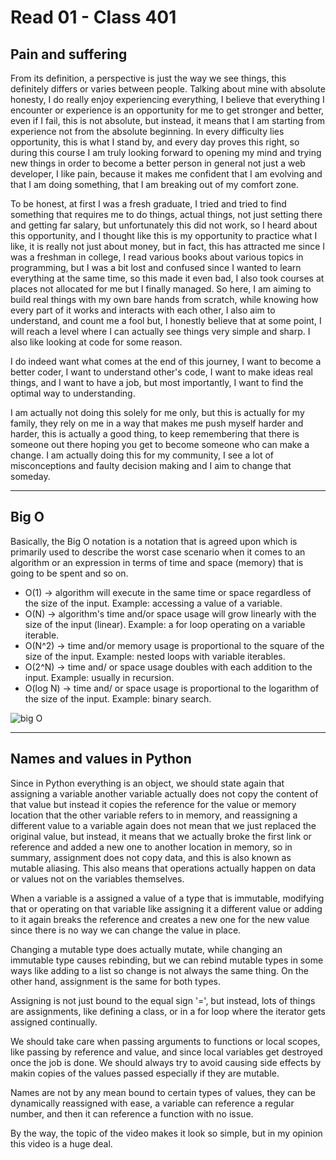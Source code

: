 # Read 01 - Class 401

## Pain and suffering

From its definition, a perspective is just the way we see things, this definitely differs or varies between people. Talking about mine with absolute honesty, I do really enjoy experiencing everything, I believe that everything I encounter or experience is an opportunity for me to get stronger and better, even if I fail, this is not absolute, but instead, it means that I am starting from experience not from the absolute beginning. In every difficulty lies opportunity, this is what I stand by, and every day proves this right, so during this course I am truly looking forward to opening my mind and trying new things in order to become a better person in general not just a web developer, I like pain, because it makes me confident that I am evolving and that I am doing something, that I am breaking out of my comfort zone.

To be honest, at first I was a fresh graduate, I tried and tried to find something that requires me to do things, actual things, not just setting there and getting far salary, but unfortunately this did not work, so I heard about this opportunity, and I thought like this is my opportunity to practice what I like, it is really not just about money, but in fact, this has attracted me since I was a freshman in college, I read various books about various topics in programming, but I was a bit lost and confused since I wanted to learn everything at the same time, so this made it even bad, I also took courses at places not allocated for me but I finally managed. So here, I am aiming to build real things with my own bare hands from scratch, while knowing how every part of it works and interacts with each other, I also aim to understand, and count me a fool but, I honestly believe that at some point, I will reach a level where I can actually see things very simple and sharp. I also like looking at code for some reason.

I do indeed want what comes at the end of this journey, I want to become a better coder, I want to understand other's code, I want to make ideas real things, and I want to have a job, but most importantly, I want to find the optimal way to understanding.

I am actually not doing this solely for me only, but this is actually for my family, they rely on me in a way that makes me push myself harder and harder, this is actually a good thing, to keep remembering that there is someone out there hoping you get to become someone who can make a change. I am actually doing this for my community, I see a lot of misconceptions and faulty decision making and I aim to change that someday.

---

## Big O

Basically, the Big O notation is a notation that is agreed upon which is primarily used to describe the worst case scenario when it comes to an algorithm or an expression in terms of time and space (memory) that is going to be spent and so on.

- O(1) → algorithm will execute in the same time or space regardless of the size of the input. Example: accessing a value of a variable.
- O(N) → algorithm's time and/or space usage will grow linearly with the size of the input (linear). Example: a for loop operating on a variable iterable.
- O(N^2) → time and/or memory usage is proportional to the square of the size of the input. Example: nested loops with variable iterables.
- O(2^N) → time and/ or space usage doubles with each addition to the input. Example: usually in recursion.
- O(log N) → time and/ or space usage is proportional to the logarithm of the size of the input. Example: binary search.

![big O](https://i.stack.imgur.com/WcBRI.png)

---

## Names and values in Python

Since in Python everything is an object, we should state again that assigning a variable another variable actually does not copy the content of that value but instead it copies the reference for the value or memory location that the other variable refers to in memory, and reassigning a different value to a variable again does not mean that we just replaced the original value, but instead, it means that we actually broke the first link or reference and added a new one to another location in memory, so in summary, assignment does not copy data, and this is also known as mutable aliasing. This also means that operations actually happen on data or values not on the variables themselves.

When a variable is a assigned a value of a type that is immutable, modifying that or operating on that variable like assigning it a different value or adding to it again breaks the reference and creates a new one for the new value since there is no way we can change the value in place.

Changing a mutable type does actually mutate, while changing an immutable type causes rebinding, but we can rebind mutable types in some ways like adding to a list so change is not always the same thing. On the other hand, assignment is the same for both types.

Assigning is not just bound to the equal sign '=', but instead, lots of things are assignments, like defining a class, or in a for loop where the iterator gets assigned continually.

We should take care when passing arguments to functions or local scopes, like passing by reference and value, and since local variables get destroyed once the job is done. We should always try to avoid causing side effects by makin copies of the values passed especially if they are mutable.

Names are not by any mean bound to certain types of values, they can be dynamically reassigned with ease, a variable can reference a regular number, and then it can reference a function with no issue.

By the way, the topic of the video makes it look so simple, but in my opinion this video is a huge deal.
